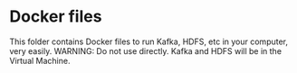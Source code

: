 # Docker files

This folder contains Docker files to run Kafka, HDFS, etc in your computer, very easily.
WARNING: Do not use directly. Kafka and HDFS will be in the Virtual Machine.

